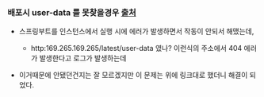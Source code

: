 ### 배포시 user-data 를 못찾을경우 [출처](https://docs.aws.amazon.com/ko_kr/AWSEC2/latest/WindowsGuide/ec2-windows-user-data.html)

* 스프링부트를 인스턴스에서 실행 시에 에러가 발생하면서 작동이 안되서 해맸는데, 
    * http:169.265.169.265/latest/user-data 였나? 이런식의 주소에서 404 에러가 발생한다고 로그가 발생하는데
    
* 이거때문에 안됐던건지는 잘 모르겠지만 이 문제는 위에 링크대로 했더니 해결이 되었다.